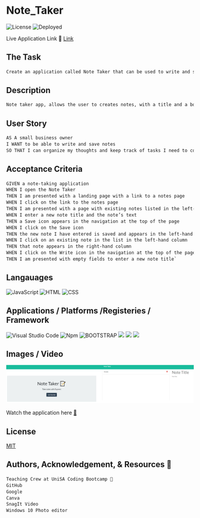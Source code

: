 # Note_Taker

![License](https://img.shields.io/static/v1?label=License&message=MIT&color=green)  ![Deployed](https://img.shields.io/static/v1?label=DEPLOYED&message=HEROKU&color=blue)

Live Application Link  👀  [Link](https://frozen-taiga-69640.herokuapp.com/)


## The Task

```md
Create an application called Note Taker that can be used to write and save notes. This application will use an Express.js back end and will save and retrieve note data from a JSON file.
```

## Description

```md
Note taker app, allows the user to creates notes, with a title and a body. The user can save and delete the notes as required
```

## User Story

```md
AS A small business owner
I WANT to be able to write and save notes
SO THAT I can organize my thoughts and keep track of tasks I need to complete
```

## Acceptance Criteria

```md
GIVEN a note-taking application
WHEN I open the Note Taker
THEN I am presented with a landing page with a link to a notes page
WHEN I click on the link to the notes page
THEN I am presented with a page with existing notes listed in the left-hand column, plus empty fields to enter a new note title and the note’s text in the right-hand column
WHEN I enter a new note title and the note’s text
THEN a Save icon appears in the navigation at the top of the page
WHEN I click on the Save icon
THEN the new note I have entered is saved and appears in the left-hand column with the other existing notes
WHEN I click on an existing note in the list in the left-hand column
THEN that note appears in the right-hand column
WHEN I click on the Write icon in the navigation at the top of the page
THEN I am presented with empty fields to enter a new note title`
```

## Langauages

![JavaScript](	https://img.shields.io/badge/JavaScript-F7DF1E?style=for-the-badge&logo=javascript&logoColor=black) ![HTML](https://img.shields.io/badge/HTML-239120?style=for-the-badge&logo=html5&logoColor=white) ![CSS](https://img.shields.io/badge/CSS-239120?&style=for-the-badge&logo=css3&logoColor=white)


## Applications / Platforms /Registeries / Framework

![Visual Studio Code](https://img.shields.io/badge/--007ACC?logo=visual%20studio%20code&logoColor=ffffff) ![Npm](https://badgen.net/badge/icon/npm?icon=npm&label) ![BOOTSTRAP](https://img.shields.io/badge/Bootstrap-563D7C?style=for-the-badge&logo=bootstrap&logoColor=white) ![](https://img.shields.io/static/v1?message=HEROKU&color=blue) ![](https://img.shields.io/static/v1?message=INSOMNIA&color) ![](https://img.shields.io/static/v1?message=NodeJS&color)


## Images / Video

![Note Maker](./public/assets/images/Note_Taker.png)

Watch the application here 
[ 👀 ](https://www.youtube.com/watch?v=WE533YI8i94)


## License

  [MIT](https://opensource.org/licenses/MIT/)

## Authors, Acknowledgement, & Resources 🤝
```md
Teaching Crew at UniSA Coding Bootcamp 🎉
GitHub 
Google
Canva 
SnagIt Video
Windows 10 Photo editor
```


